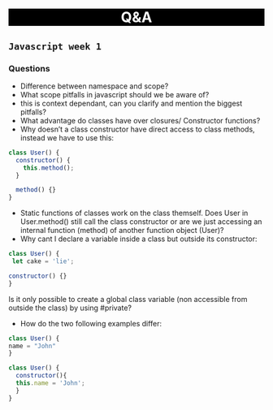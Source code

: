 <h1 style = "text-align: center;background-color:black; color: white;">Q&A</h1>

## `Javascript week 1`

### Questions

- Difference between namespace and scope?
- What scope pitfalls in javascript should we be aware of?
- this is context dependant, can you clarify and mention the biggest pitfalls?
- What advantage do classes have over closures/ Constructor functions?
- Why doesn’t a class constructor have direct access to class methods, instead we have to use this:

```javascript
class User() {
  constructor() {
    this.method();
  }

  method() {}
}
```

- Static functions of classes work on the class themself. Does User in User.method() still call the class constructor or are we just accessing an internal function (method) of another function object (User)?
- Why cant I declare a variable inside a class but outside its constructor:

```javascript
class User() {
 let cake = 'lie';

constructor() {}
}
```

Is it only possible to create a global class variable (non accessible from outside the class) by using #private?

- How do the two following examples differ:

```javascript
class User() {
name = "John"
}
```

```javascript
class User() {
  constructor(){
  this.name = 'John';
  }
}
```
